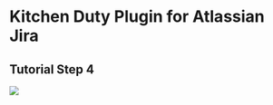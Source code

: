 # Kitchen Duty Plugin for Atlassian Jira

## Tutorial Step 4

[![](https://codeclou.github.io/kitchen-duty-plugin-for-atlassian-jira/images/kitchen-duty-teaser.png)](https://codeclou.github.io/kitchen-duty-plugin-for-atlassian-jira/tutorial/07-step-04-planning-page--kitchen-duty-planning-rest-resource/)
